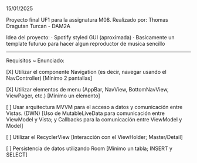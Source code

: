 15/01/2025

Proyecto final UF1 para la assignatura M08.
Realizado por: Thomas Dragutan Turcan - DAM2A

Idea del proyecto:
  · Spotify styled GUI (aproximada)
  · Basicamente un template futuruo para hacer algun reproductor de musica sencillo

------------------------------------------------------------------------------------

Requisitos ~ Enunciado:

  [X] Utilizar el componente Navigation (es decir, navegar usando el NavController) [Mínimo 2 pantallas]
  
  [X] Utilizar elementos de menu (AppBar, NavView, BottomNavView, ViewPager, etc.) [Mínimo un elemento]
  
  [ ] Usar arquitectura MVVM para el acceso a datos y comunicación entre Vistas. (DWN)
  [Uso de MutableLiveData para comunicación entre ViewModel y Vista; y Callbacks para la comunicación entre ViewModel y Model]
  
  [ ] Utilizar el RecyclerView [Interacción con el ViewHolder; Master/Detail]
  
  [ ] Persistencia de datos utilizando Room [Mínimo un tabla; INSERT y SELECT]
